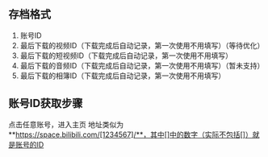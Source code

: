 ## 存档格式
1. 账号ID
2. 最后下载的视频ID（下载完成后自动记录，第一次使用不用填写）（等待优化）
2. 最后下载的短视频ID（下载完成后自动记录，第一次使用不用填写）
2. 最后下载的音频ID（下载完成后自动记录，第一次使用不用填写）（暂未支持）
2. 最后下载的相簿ID（下载完成后自动记录，第一次使用不用填写）

## 账号ID获取步骤
点击任意账号，进入主页
地址类似为**https://space.bilibili.com/[1234567]/**，其中[]中的数字（实际不包括[]）就是账号的ID
